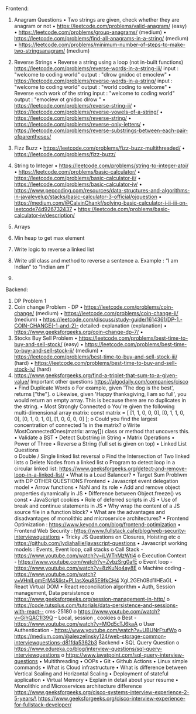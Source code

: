 Frontend:
1. Anagram Questions
• Two strings are given, check whether they are anagram or not
• https://leetcode.com/problems/valid-anagram/ (easy)
• https://leetcode.com/problems/group-anagrams/ (medium)
• https://leetcode.com/problems/find-all-anagrams-in-a-string/ (medium)
• https://leetcode.com/problems/minimum-number-of-steps-to-make-two-stringsanagram/ (medium)

2. Reverse Strings
• Reverse a string using a loop (not in-built functions)
https://leetcode.com/problems/reverse-words-in-a-string-iii/
input : "welcome to coding world"
output : "dlrow gnidoc ot emoclew"
• https://leetcode.com/problems/reverse-words-in-a-string/
input : "welcome to coding world"
output : "world coding to welcome"
• Reverse each work of the string
input : "welcome to coding world"
output : "emoclew ot gnidoc dlrow "
• https://leetcode.com/problems/reverse-string-ii/
• https://leetcode.com/problems/reverse-vowels-of-a-string/
• https://leetcode.com/problems/reverse-string/
• https://leetcode.com/problems/reverse-only-letters/
• https://leetcode.com/problems/reverse-substrings-between-each-pair-ofparentheses/
3. Fizz Buzz
• https://leetcode.com/problems/fizz-buzz-multithreaded/
• https://leetcode.com/problems/fizz-buzz/
4. String to Integer
• https://leetcode.com/problems/string-to-integer-atoi/
• https://leetcode.com/problems/basic-calculator/
• https://leetcode.com/problems/basic-calculator-ii/
• https://leetcode.com/problems/basic-calculator-iv/
• https://www.pepcoding.com/resources/data-structures-and-algorithms-in-javalevelup/stacks/basic-calculator-3-official/ojquestion
• https://medium.com/@CalvinChankf/solving-basic-calculator-i-ii-iii-on-leetcode74d926732437
• https://leetcode.com/problems/basic-calculator-iv/description/
5. Arrays
6. Min heap to get max element
7. Write logic to reverse a linked list
8. Write util class and method to reverse a sentence
a. Example : “I am Indian” to “Indian am I”
9.
Backend:
1. DP Problem 1
2. Coin change Problem - DP
• https://leetcode.com/problems/coin-change/ (medium)
• https://leetcode.com/problems/coin-change-ii/ (medium)
• https://leetcode.com/discuss/study-guide/1614361/DP-1.-COIN-CHANGE(-1-and-2)-
detailed-explanation (explanation)
• https://www.geeksforgeeks.org/coin-change-dp-7/
•
3. Stocks Buy Sell Problem
• https://leetcode.com/problems/best-time-to-buy-and-sell-stock/ (easy)
• https://leetcode.com/problems/best-time-to-buy-and-sell-stock-ii/ (medium)
• https://leetcode.com/problems/best-time-to-buy-and-sell-stock-iii/ (hard)
• https://leetcode.com/problems/best-time-to-buy-and-sell-stock-iv/ (hard)
4. https://www.geeksforgeeks.org/find-a-triplet-that-sum-to-a-given-value/
Important other questions
https://algodaily.com/companies/cisco
• Find Duplicate Words
o For example, given 'The dog is the best', returns ["the"].
o Likewise, given 'Happy thanksgiving, I am so full', you would return an empty
array. This is because there are no duplicates in the string.
• Most Strongly Connected
o You're given the following multi-dimensional array matrix:
const matrix = [
[1, 1, 0, 0, 0],
 [0, 1, 1, 0, 0],
[0, 1, 0, 1, 0],
 [1, 0, 0, 0, 0]
];
o Could you find the largest concentration of connected 1s in the matrix?
o Write MostConnectedOnes(matrix: array[]) class or method that uncovers this.
• Validate a BST
• Detect Substring in String
• Matrix Operations
• Power of Three
• Reverse a String (full set is given on top)
• Linked List Questions\
o Double / Single linked list reversal
o Find the Intersection of Two linked lists
o Delete Nodes from a linked list
o Program to detect loop in a circular linked list:
https://www.geeksforgeeks.org/detect-and-remove-loop-in-a-linked-list/
• What is a Load Balancer?
• Target Sum Problwm with DP
OTHER QUESTIONS
Frontend
• Javascript event delegation model
• Arrow functions
• NaN and its role
• Add and remove object properties dynamically in JS
• Difference between Object.freeze() vs const
• JavaScript cookies
• Role of deferred scripts in JS
• Use of break and continue statements in JS
• Why wrap the content of a JS source file in a function block?
• What are the advantages and disadvantages of monolithic and microservice
architectures?
• Frontend Optimization : https://www.keycdn.com/blog/frontend-optimization
• Frontend Web Security : https://www.fullstack.cafe/blog/web-security-interviewquestions
• Tricky JS Questions on Closures, Hoisting etc
o https://github.com/lydiahallie/javascript-questions
• Javascript working models : Events, Event loop, call stacks
o Call Stack - https://www.youtube.com/watch?v=iLWTnMzWtj4
o Execution Context - https://www.youtube.com/watch?v=ZvbzSrg0afE
o Event loop - https://www.youtube.com/watch?v=8zKuNo4ay8E
o Machine coding -
https://www.youtube.com/watch?v=VHnILgmErM4&list=PLlasXeu85E9fkCH4
XgL2GEh0Bd1IHEaGL
• React Virtual DOM
• React reconciliation algorithm
• Auth, Session management, Data persistence
o https://www.geeksforgeeks.org/session-management-in-http/
o https://code.tutsplus.com/tutorials/data-persistence-and-sessions-with-react--
cms-25180
o https://www.youtube.com/watch?v=GihQAC1I39Q – Local, session , cookies
o Best - https://www.youtube.com/watch?v=MOd5cTJ6kaA
o User Authentication - https://www.youtube.com/watch?v=UBUNrFtufWo
o https://medium.com/@alexzelinsky124/web-storage-common-interviewquestions-d81fda5362b3
Backend
• SQL Query Question
o https://www.edureka.co/blog/interview-questions/sql-query-interviewquestions
o https://www.javatpoint.com/sql-query-interview-questions
• Multithreading
• OOPs
• Git
• Github Actions
• Linux simple commands
• What is Cloud infrastructure
• What is difference between Vertical Scaling and Horizontal Scaling
• Deployment of stateful application
• Virtual Memory
• Explain in detail about your resume
• Monolithic and Microservices architecture difference
https://www.geeksforgeeks.org/cisco-systems-interview-experience-2-5-years/\
https://www.geeksforgeeks.org/cisco-interview-experience-for-fullstack-developer/